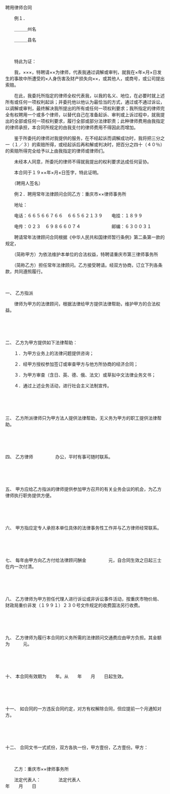 



聘用律师合同



 

　　例１．

　　＿＿＿州名

　　＿＿＿县名

　　　　　　　　　　　　　　　　　　　　

　　特此为证：　　

　　我，×××，特聘请××为律师，代表我通过调解或审判，就我在×年×月×日发生的事故中所遭受的×人身伤害及财产损失向××，或其他人，或商号，或公司提出索赔。

　　在此，我委托所指定的律师全权代表我，以我的名义、地位，在必要时就上述所有或任何一项权利起诉；并委托他以他认为最恰当的方式，通过或不通过诉讼，以调解或审判，最终解决我所提出的所有或任何一项权利要求；我所指定的律师完全有权聘用一个或多个律师，以替代自己在准备起诉、审判或上诉过程中，就我提出的全部或任何一项权利要求，履行全部或部分法律职责；此种律师费用由我指定的律师承担，本合同所规定的由我支付的律师费用不得因此而增加。

　　鉴于所委托的律师对我提供的服务，在不经起诉而调解成功时，我将把三分之一（１／３）的索赔所得，或经起诉后再和解或判决时，把百分之四十（４０％）的索赔所得完全给予以上由我指定的律师或律师们。

　　未经本人同意，所委托的律师不得就我提出的权利要求达成任何妥协。　　

　　本合同于１９××年×月×日签字，特此证明。　　　　　　　　　　　　　　　　　　　　　　　

　　（聘用人签名）

　　例２．聘用常年法律顾问合同乙方：重庆市××律师事务所

　　地址：

　　电话：６６５６６７６６　６６５６２１３９　　电挂：１８９９

　　电传：０２３　６９８６６０７４　　　　　　　邮编：６３００３１　　　　　　　　　　　　　

　　聘请常年法律顾问合同根据《中华人民共和国律师暂行条例》第二条第一款的规定，

　　（简称甲方）为依法维护本单位的合法权益，特聘请重庆市第三律师事务所

　　（简称乙方）担任常年法律顾问。乙方接受聘请。经双方协商，订立下列各条款，共同遵照履行。

　　

一、
乙方指派　　　　　

　　律师为甲方的法律顾问，根据法律给甲方提供法律帮助，维护甲方的合法权益。

　　

　　

二、
乙方为甲方提供如下法律帮助：

　　１．为甲方业务上的法律问题提供咨询；

　　２．经甲方授权参加签订或审查甲方与他方所协商的经济合同；

　　３．为甲方审查（含日、英、德、俄、法文）或草拟中文法律业务文书；

　　４．通过上述业务活动，进行社会主义法制宣传。

　　

　　

三、
乙方所派律师只为甲方法人提供法律帮助，无义务为甲方的职工提供法律帮助。

　　

　　

四、
乙方律师　　　　　办公，平时有事可随时联系。

　　

　　

五、
甲方应给乙方指派的律师提供参加甲方召开的有关业务会议的机会，为乙方律师执行职务提供方便。

　　

　　

六、
甲方指应定专人承担本单位具体的法律事务性工作并与乙方律师经常联系。

　　

　　

七、
每年由甲方向乙方付给法律顾问酬金　　　　　元，自合同生效之日起三士在内一次付清。

　　

　　

八、
乙方律师为甲方担任代理人进行诉讼或非诉讼事件活动，按重庆市物价局、财政局重价非发（１９９１）２３０号文件规定的收费国法另行收费。

　　

　　

九、
乙方律师为履行本合同的义务所需的法律顾问交通费应由甲方负担。其金额为　　　元。

　　

　　

十、
本合同有效期为　　年。从　　年　　月　　日起生效。

　　

　　

十一、
如合同的一方违反合同约定，对方有权解除合同，但应提前一个月通知对方。

　　

　　

十二、
合同文书一式贰份，双方各执一份，甲方壹份，乙方壹份。甲方：　　　　　　　

　　

　　乙方：重庆市××律师事务所

　　法定代表人：　　　　法定代表人　　　　　　　　　　　　　　　　　　　　　　　　　　　年　　月　　日